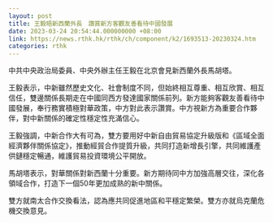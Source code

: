 ```yaml
---
layout: post
title: 王毅晤新西蘭外長　讚賞新方客觀友善看待中國發展
date: 2023-03-24 20:54:44.000000000 +08:00
link: https://news.rthk.hk/rthk/ch/component/k2/1693513-20230324.htm
categories: rthk
---
```


中共中央政治局委員、中央外辦主任王毅在北京會見新西蘭外長馬胡塔。

王毅表示，中新雖然歷史文化、社會制度不同，但始終相互尊重、相互欣賞、相互信任，雙邊關係長期走在中國同西方發達國家關係前列。新方能夠客觀友善看待中國發展，奉行務實積極對華政策，中方對此表示讚賞。中方視新方為重要合作夥伴，對中新關係的確定性穩定性充滿信心。

王毅強調，中新合作大有可為，雙方要用好中新自由貿易協定升級版和《區域全面經濟夥伴關係協定》，推動經貿合作提質升級，共同打造新增長引擎，共同維護產供鏈穩定暢通，維護貿易投資環境公平開放。

馬胡塔表示，對華關係對新西蘭十分重要。新方期待同中方加強高層交往，深化各領域合作，打造下一個50年更加成熟的新中關係。

雙方就南太合作交換看法，認為應共同促進地區和平穩定繁榮。雙方亦就烏克蘭危機交換意見。
